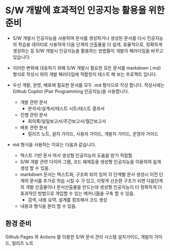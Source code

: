 # S/W 개발에 효과적인 인공지능 활용을 위한 준비 

* S/W 개발시 인공지능을 사용하여 문서를 생성하거나 생성된 문서를 다시 인공지능의 학습용 데이터로 사용하여 다음 단계의 산출물을 더 쉽게, 효율적으로, 정확하게 생성하는 등 S/W 개발시 인공지능을 활용하는 방법들이 개발의 패러다임을 바꾸고 있습니다.

* 이러한 변화에 대응하기 위해 S/W 개발시 필요한 모든 문서를 markdown (.md)형식로 작성시 위의 개발 패러다임에 적합한지 테스트 해 보는 프로젝트 입니다. 

* 우선 개발, 운영, 배포에 필요한 문서를 모두 .md 형식으로 작성 합니다. 작성시에는 Github Copilot (Pair Programming 인공지능)을 사용합니다. 
  * 개발 관련 문서
    * 분석서/설계서/테스트 시트/테스트 결과서
  * 진행 관련 문서
    * 회의록/일일보고서/주간보고서/월간보고서
  * 배포 관련 문서
    * 릴리즈 노트, 설치 가이드, 사용자 가이드, 개발자 가이드, 운영자 가이드

* md 형식을 사용하는 이유는 다음과 같습니다.
  * 텍스트 기반 문서 여서 생성형 인공지능의 도움을 받기 적절함. 
  * S/W 개발 관련 다이어 그램, 코드 예제등을 생성형 인공지능을 이용하여 쉽게 생성 할 수 있음.
  * markdown 문서는 텍스트화, 구조화 되어 있어 각 단계별 문서 생성시 이전 단계의 문서를 추가로 학습 시킬 수 가 있고, 이렇게 선순환 구조가 되면 다음단계의 개발 산출물이나 문서산출물을 만드는데 생성형 인공지능이 더 정확하게 더 효과적인 방법으로 개입할 수 있는 메커니즘을 구축 할 수 있음. 
    * 검색, 내용 요약, 설계를 참조해서 코드 생성
  * 내용과 형식을 분리 할 수 있음.

## 환경 준비


  Github Pages 와 Actions 를 이용한 S/W 문서 관리 시스템
설치가이드, 개발자 가이드, 릴리즈 노트
